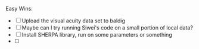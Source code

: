 Easy Wins: 



- [ ] Upload the visual acuity data set to baldig 
- [ ] Maybe can I try running Siwei's code on a small portion of local data? 
- [ ] Install SHERPA library, run on some parameters or something 
- [ ] 

